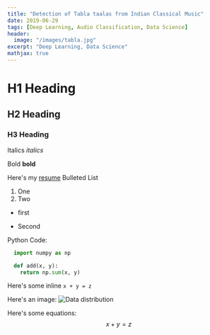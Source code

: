 ```yaml
---
title: "Detection of Tabla taalas from Indian Classical Music"
date: 2019-06-29
tags: [Deep Learning, Audio Classification, Data Science]
header:
  image: "/images/tabla.jpg"
excerpt: "Deep Learning, Data Science"
mathjax: true
---
```

# H1 Heading

## H2 Heading

### H3 Heading

Italics
*italics*

Bold
**bold**

Here's my [resume](https://github.com/pranav6670)
Bulleted List
1. One
2. Two

* first
+ Second

Python Code:
```python
  import numpy as np

  def add(x, y):
    return np.sum(x, y)
```

Here's some inline `x + y = z`

Here's an image:
<img src="{{ site.url }}{{ site.baseurl }}/images/distribution.png" alt="Data distribution">

Here's some equations:
$$x+y=z$$

